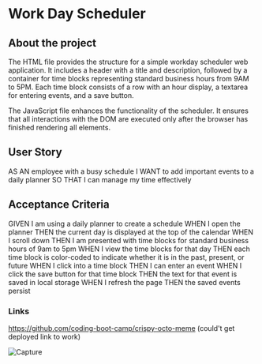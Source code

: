 # Work Day Scheduler 



## About the project 

The HTML file provides the structure for a simple workday scheduler web application. It includes a header with a title and description, followed by a container for time blocks representing standard business hours from 9AM to 5PM. Each time block consists of a row with an hour display, a textarea for entering events, and a save button.

The JavaScript file enhances the functionality of the scheduler. It ensures that all interactions with the DOM are executed only after the browser has finished rendering all elements.

## User Story 
AS AN employee with a busy schedule
I WANT to add important events to a daily planner
SO THAT I can manage my time effectively

## Acceptance Criteria
GIVEN I am using a daily planner to create a schedule
WHEN I open the planner
THEN the current day is displayed at the top of the calendar
WHEN I scroll down
THEN I am presented with time blocks for standard business hours of 9am to 5pm
WHEN I view the time blocks for that day
THEN each time block is color-coded to indicate whether it is in the past, present, or future
WHEN I click into a time block
THEN I can enter an event
WHEN I click the save button for that time block
THEN the text for that event is saved in local storage
WHEN I refresh the page
THEN the saved events persist

### Links 
https://github.com/coding-boot-camp/crispy-octo-meme
(could't get deployed link to work)

![Capture](https://github.com/cjva24/Work-Day-Scheduler/assets/142863226/e352a6b5-0362-41ac-9dfb-2c6160c823b5)
